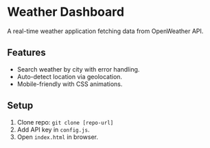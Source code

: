 # Weather Dashboard  
A real-time weather application fetching data from OpenWeather API.  

## Features  
- Search weather by city with error handling.  
- Auto-detect location via geolocation.  
- Mobile-friendly with CSS animations.  

## Setup  
1. Clone repo: `git clone [repo-url]`  
2. Add API key in `config.js`.  
3. Open `index.html` in browser.  

